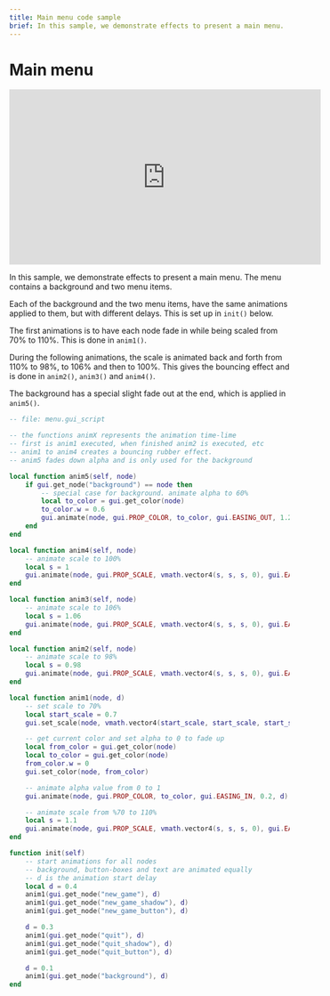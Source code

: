 ```yaml
---
title: Main menu code sample
brief: In this sample, we demonstrate effects to present a main menu.
---
```

# Main menu

<iframe width="560" height="315" src="https://www.youtube.com/embed/ndkyRuXUr-4" frameborder="0" allowfullscreen></iframe>

In this sample, we demonstrate effects to present a main menu. The menu contains a background and two menu items.

Each of the background and the two menu items, have the same animations applied to them, but with different delays. This is set up in `init()` below.

The first animations is to have each node fade in while being scaled from 70% to 110%.
This is done in `anim1()`.

During the following animations, the scale is animated back and forth from 110% to 98%, to 106% and then to 100%. This gives the bouncing effect and is done in `anim2()`, `anim3()` and `anim4()`.

The background has a special slight fade out at the end, which is applied in `anim5()`.

```lua
-- file: menu.gui_script

-- the functions animX represents the animation time-lime
-- first is anim1 executed, when finished anim2 is executed, etc
-- anim1 to anim4 creates a bouncing rubber effect.
-- anim5 fades down alpha and is only used for the background

local function anim5(self, node)
    if gui.get_node("background") == node then
        -- special case for background. animate alpha to 60%
        local to_color = gui.get_color(node)
        to_color.w = 0.6
        gui.animate(node, gui.PROP_COLOR, to_color, gui.EASING_OUT, 1.2, 0.1)
    end
end

local function anim4(self, node)
    -- animate scale to 100%
    local s = 1
    gui.animate(node, gui.PROP_SCALE, vmath.vector4(s, s, s, 0), gui.EASING_INOUT, 0.12, 0, anim5)
end

local function anim3(self, node)
    -- animate scale to 106%
    local s = 1.06
    gui.animate(node, gui.PROP_SCALE, vmath.vector4(s, s, s, 0), gui.EASING_INOUT, 0.12, 0, anim4)
end

local function anim2(self, node)
    -- animate scale to 98%
    local s = 0.98
    gui.animate(node, gui.PROP_SCALE, vmath.vector4(s, s, s, 0), gui.EASING_INOUT, 0.12, 0, anim3)
end

local function anim1(node, d)
    -- set scale to 70%
    local start_scale = 0.7
    gui.set_scale(node, vmath.vector4(start_scale, start_scale, start_scale, 0))

    -- get current color and set alpha to 0 to fade up
    local from_color = gui.get_color(node)
    local to_color = gui.get_color(node)
    from_color.w = 0
    gui.set_color(node, from_color)

    -- animate alpha value from 0 to 1
    gui.animate(node, gui.PROP_COLOR, to_color, gui.EASING_IN, 0.2, d)

    -- animate scale from %70 to 110%
    local s = 1.1
    gui.animate(node, gui.PROP_SCALE, vmath.vector4(s, s, s, 0), gui.EASING_IN, 0.2, d, anim2)
end

function init(self)
    -- start animations for all nodes
    -- background, button-boxes and text are animated equally
    -- d is the animation start delay
    local d = 0.4
    anim1(gui.get_node("new_game"), d)
    anim1(gui.get_node("new_game_shadow"), d)
    anim1(gui.get_node("new_game_button"), d)

    d = 0.3
    anim1(gui.get_node("quit"), d)
    anim1(gui.get_node("quit_shadow"), d)
    anim1(gui.get_node("quit_button"), d)

    d = 0.1
    anim1(gui.get_node("background"), d)
end
```
